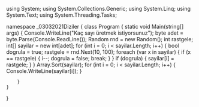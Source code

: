 using System;
using System.Collections.Generic;
using System.Linq;
using System.Text;
using System.Threading.Tasks;


namespace _03032021Diziler
{
    class Program
    {
        static void Main(string[] args)
        {
            Console.WriteLine("Kaç sayı üretmek istiyorsunuz");
            byte adet = byte.Parse(Console.ReadLine());
            Random rnd = new Random();
            int rastgele;
            int[] sayilar = new int[adet];
            for (int i = 0; i < sayilar.Length; i++)
            {
                bool dogrula = true;
                rastgele = rnd.Next(10, 100);
                foreach (var x in sayilar)
                {
                    if (x == rastgele)
                    {
                        i--;
                        dogrula = false;
                        break;
                    }
                }
                if (dogrula)
                {
                    sayilar[i] = rastgele;
                }
            }
            Array.Sort(sayilar);
            for (int i = 0; i < sayilar.Length; i++)
            {
                Console.WriteLine(sayilar[i]);
            }
           
        }
    }
}
